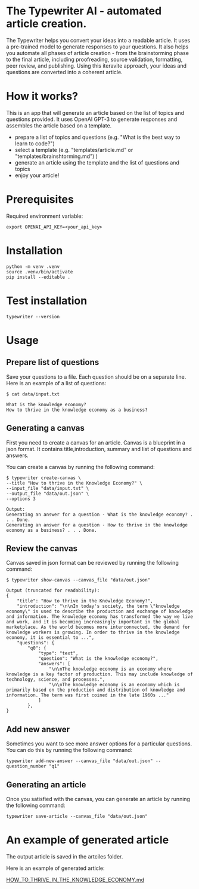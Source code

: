 # The Typewriter AI - automated article creation.
The Typewriter helps you convert your ideas into a readable article. It uses a pre-trained model to generate responses to your questions. It also helps you automate all phases of article creation - from the brainstorming phase to the final article, including proofreading, source validation, formatting, peer review, and publishing. Using this iteravite approach, your ideas and questions are converted into a coherent article.


# How it works?
This is an app that will generate an article based on the list of topics and questions provided. 
It uses OpenAI GPT-3 to generate responses and assembles the article based on a template.

- prepare a list of topics and questions (e.g. "What is the best way to learn to code?")
- select a template (e.g. "templates/article.md" or "templates/brainshtorming.md") )
- generate an article using the template and the list of questions and topics
- enjoy your article!


# Prerequisites
Required environment variable:
```
export OPENAI_API_KEY=<your_api_key>
```

# Installation
```
python -m venv .venv
source .venv/bin/activate
pip install --editable .
```
# Test installation
```
typewriter --version
```

# Usage
## Prepare list of questions
Save your questions to a file. Each question should be on a separate line.
Here is an example of a list of questions:
```
$ cat data/input.txt

What is the knowledge economy?
How to thrive in the knowledge economy as a business?
```

## Generating a canvas
First you need to create a canvas for an article. Canvas is a blueprint in a json format. It contains title,introduction, summary and list of questions and answers. 

You can create a canvas by running the following command:

```
$ typewriter create-canvas \
--title "How to thrive in the Knowledge Economy?" \
--input_file "data/input.txt" \
--output_file "data/out.json" \
--options 3

Output:
Generating an answer for a question - What is the knowledge economy? . . . Done.
Generating an answer for a question - How to thrive in the knowledge economy as a business? . . . Done.
```

## Review the canvas
Canvas saved in json format can be reviewed by running the following command:

```
$ typewriter show-canvas --canvas_file "data/out.json"

Output (truncated for readability):
{
    "title": "How to thrive in the Knowledge Economy?",
    "introduction": "\n\nIn today's society, the term \"knowledge economy\" is used to describe the production and exchange of knowledge and information. The knowledge economy has transformed the way we live and work, and it is becoming increasingly important in the global marketplace. As the world becomes more interconnected, the demand for knowledge workers is growing. In order to thrive in the knowledge economy, it is essential to ...",
    "questions": {
        "q0": {
            "type": "text",
            "question": "What is the knowledge economy?",
            "answers": [
                "\n\nThe knowledge economy is an economy where knowledge is a key factor of production. This may include knowledge of technology, science, and processes.",
                "\n\nThe knowledge economy is an economy which is primarily based on the production and distribution of knowledge and information. The term was first coined in the late 1960s ..."
            ]
        },
}
```

## Add new answer
Sometimes you want to see more answer options for a particular questions. You can do this by running the following command:

```
typewriter add-new-answer --canvas_file "data/out.json" --question_number "q1"
```

## Generating an article
Once you satisfied with the canvas, you can generate an article by running the following command:

```
typewriter save-article --canvas_file "data/out.json"
```

# An example of generated article
The output article is saved in the artciles folder.

Here is an example of generated article:

[HOW_TO_THRIVE_IN_THE_KNOWLEDGE_ECONOMY.md](articles/HOW_TO_THRIVE_IN_THE_KNOWLEDGE_ECONOMY.md)